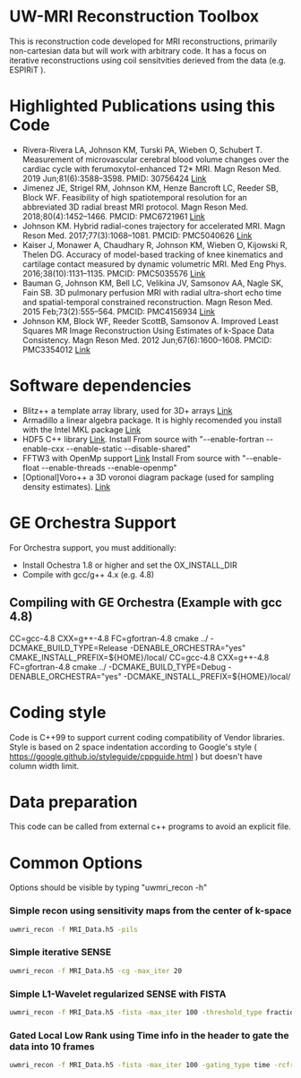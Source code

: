 # UW-MRI Reconstruction Toolbox
This is reconstruction code developed for MRI reconstructions, primarily non-cartesian data but will work with arbitrary code. It has a focus on iterative reconstructions using coil sensitvities derieved from the data (e.g. ESPIRiT ). 

# Highlighted Publications using this Code
* Rivera-Rivera LA, Johnson KM, Turski PA, Wieben O, Schubert T. Measurement of microvascular cerebral blood volume changes over the cardiac cycle with ferumoxytol-enhanced T2* MRI. Magn Reson Med. 2019 Jun;81(6):3588–3598. PMID: 30756424 [Link](https://www.ncbi.nlm.nih.gov/pubmed/30756424)
* Jimenez JE, Strigel RM, Johnson KM, Henze Bancroft LC, Reeder SB, Block WF. Feasibility of high spatiotemporal resolution for an abbreviated 3D radial breast MRI protocol. Magn Reson Med. 2018;80(4):1452–1466. PMCID: PMC6721961 [Link](https://www.ncbi.nlm.nih.gov/pubmed/29446125)
* Johnson KM. Hybrid radial-cones trajectory for accelerated MRI. Magn Reson Med. 2017;77(3):1068–1081. PMCID: PMC5040626 [Link](https://www.ncbi.nlm.nih.gov/pubmed/27017991)
* Kaiser J, Monawer A, Chaudhary R, Johnson KM, Wieben O, Kijowski R, Thelen DG. Accuracy of model-based tracking of knee kinematics and cartilage contact measured by dynamic volumetric MRI. Med Eng Phys. 2016;38(10):1131–1135. PMCID: PMC5035576 [Link](https://www.ncbi.nlm.nih.gov/pubmed/27387902)
* Bauman G, Johnson KM, Bell LC, Velikina JV, Samsonov AA, Nagle SK, Fain SB. 3D pulmonary perfusion MRI with radial ultra-short echo time and spatial-temporal constrained reconstruction. Magn Reson Med. 2015 Feb;73(2):555–564. PMCID: PMC4156934 [Link](https://www.ncbi.nlm.nih.gov/pubmed/24604452)
* Johnson KM, Block WF, Reeder ScottB, Samsonov A. Improved Least Squares MR Image Reconstruction Using Estimates of k-Space Data Consistency. Magn Reson Med. 2012 Jun;67(6):1600–1608. PMCID: PMC3354012 [Link](https://www.ncbi.nlm.nih.gov/pubmed/22135155) 

# Software dependencies
* Blitz++ a template array library, used for 3D+ arrays [Link](https://github.com/blitzpp/blitz)
* Armadillo a linear algebra package. It is highly recomended you install with the Intel MKL package [Link](http://arma.sourceforge.net/docs.html) 
* HDF5 C++ library [Link](https://www.hdfgroup.org/solutions/hdf5/). Install From source with "--enable-fortran --enable-cxx --enable-static --disable-shared" 
* FFTW3 with OpenMp support [Link](http://www.fftw.org/)  Install From source with "--enable-float --enable-threads --enable-openmp"
* [Optional]Voro++ a 3D voronoi diagram package (used for sampling density estimates). [Link](http://math.lbl.gov/voro++/)

#  GE Orchestra Support
For Orchestra support, you must additionally:
* Install Ochestra 1.8 or higher and set the OX_INSTALL_DIR
* Compile with gcc/g++ 4.x (e.g. 4.8)
## Compiling with GE Orchestra (Example with gcc 4.8)
CC=gcc-4.8 CXX=g++-4.8 FC=gfortran-4.8 cmake ../ -DCMAKE_BUILD_TYPE=Release -DENABLE_ORCHESTRA="yes" CMAKE_INSTALL_PREFIX=${HOME}/local/
CC=gcc-4.8 CXX=g++-4.8 FC=gfortran-4.8 cmake ../ -DCMAKE_BUILD_TYPE=Debug -DENABLE_ORCHESTRA="yes" -DCMAKE_INSTALL_PREFIX=${HOME}/local/

# Coding style
Code is C++99 to support current coding compatibility of Vendor libraries. Style is based on 2 space indentation according to Google's style ( https://google.github.io/styleguide/cppguide.html ) but doesn't have column width limit. 

# Data preparation
This code can be called from external c++ programs to avoid an explicit file. 

# Common Options
Options should be visible by typing "uwmri_recon -h"

### Simple recon using sensitivity maps from the center of k-space
```bash
uwmri_recon -f MRI_Data.h5 -pils
```
### Simple iterative SENSE 
```bash
uwmri_recon -f MRI_Data.h5 -cg -max_iter 20
```
### Simple L1-Wavelet regularized SENSE with FISTA 
```bash
uwmri_recon -f MRI_Data.h5 -fista -max_iter 100 -threshold_type fraction -thresh 0.1
```
### Gated Local Low Rank using Time info in the header to gate the data into 10 frames
```bash
uwmri_recon -f MRI_Data.h5 -fista -max_iter 100 -gating_type time -rcframes 10 -clear_alpha_time 0.001  
```






